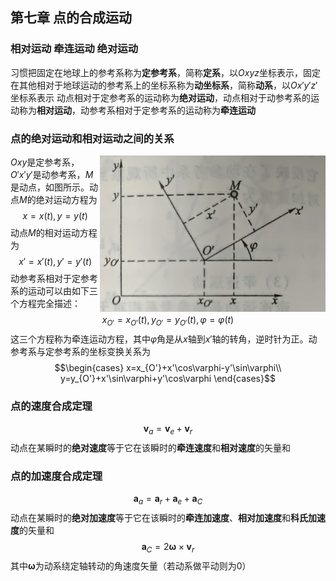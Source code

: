 ## 第七章 点的合成运动
### 相对运动 牵连运动 绝对运动
习惯把固定在地球上的参考系称为**定参考系**，简称**定系**，以$Oxyz$坐标表示，固定在其他相对于地球运动的参考系上的坐标系称为**动坐标系**，简称**动系**，以$Ox'y'z'$坐标系表示
动点相对于定参考系的运动称为**绝对运动**，动点相对于动参考系的运动称为**相对运动**，动参考系相对于定参考系的运动称为**牵连运动**
### 点的绝对运动和相对运动之间的关系
<img src='./img/01.jpg' height=250 align=right>

$Oxy$是定参考系，$O'x'y'$是动参考系，$M$是动点，如图所示。动点$M$的绝对运动方程为
$$x=x(t),y=y(t)$$
动点$M$的相对运动方程为
$$x'=x'(t),y'=y'(t)$$
动参考系相对于定参考系的运动可以由如下三个方程完全描述：
$$x_{O'}=x_{O'}(t),y_{O'}=y_{O'}(t),\varphi=\varphi(t)$$
这三个方程称为牵连运动方程，其中$\varphi$角是从$x$轴到$x'$轴的转角，逆时针为正。动参考系与定参考系的坐标变换关系为
$$\begin{cases}
    x=x_{O'}+x'\cos\varphi-y'\sin\varphi\\
    y=y_{O'}+x'\sin\varphi+y'\cos\varphi
\end{cases}$$
### 点的速度合成定理
$$\mathbf{v}_a=\mathbf{v}_e+\mathbf{v}_r$$
动点在某瞬时的**绝对速度**等于它在该瞬时的**牵连速度**和**相对速度**的矢量和
### 点的加速度合成定理
$$\mathbf{a}_a=\mathbf{a}_r+\mathbf{a}_e+\mathbf{a}_C$$
动点在某瞬时的**绝对加速度**等于它在该瞬时的**牵连加速度**、**相对加速度**和**科氏加速度**的矢量和
$$\mathbf{a}_C=2\mathbf{\omega}\times\mathbf{v}_r$$
其中$\mathbf{\omega}$为动系绕定轴转动的角速度矢量（若动系做平动则为0）